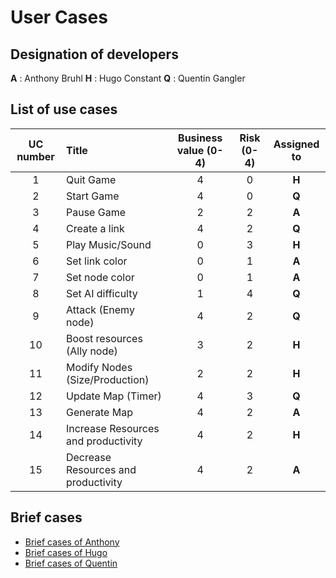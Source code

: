 # User Cases

## Designation of developers
**A** : Anthony Bruhl
**H** : Hugo Constant
**Q** : Quentin Gangler

## List of use cases
| UC number     | Title          | Business value (0-4) | Risk (0-4) | Assigned to |
| :-: |:-------------| :-----:| :---: | :--: |
|  1  | Quit Game | 4 | 0 | **H** |
|  2  | Start Game | 4 | 0 | **Q** |
|  3  | Pause Game | 2 | 2 | **A** |
|  4  | Create a link | 4 | 2 | **Q** |
|  5  | Play Music/Sound | 0 | 3 | **H** |
|  6  | Set link color | 0 | 1 | **A** |
|  7  | Set node color | 0 | 1 | **A** |
|  8  | Set AI difficulty | 1 | 4 | **Q** |
|  9  | Attack (Enemy node) | 4 | 2 | **Q** |
|  10  | Boost resources (Ally node) | 3 | 2 | **H** |
|  11  | Modify Nodes (Size/Production) | 2 | 2 | **H** |
|  12  | Update Map (Timer) | 4 | 3 | **Q** |
|  13  | Generate Map | 4 | 2 | **A** |
|  14  | Increase Resources and productivity | 4 | 2 | **H** |
|  15  | Decrease Resources and productivity | 4 | 2 | **A** |

## Brief cases

* [Brief cases of Anthony][A]
* [Brief cases of Hugo][H]
* [Brief cases of Quentin][Q]

[A]:BriefCasesAnthony.md
[H]:BriefCasesHugo.md
[Q]:BriefCasesQuentin.md